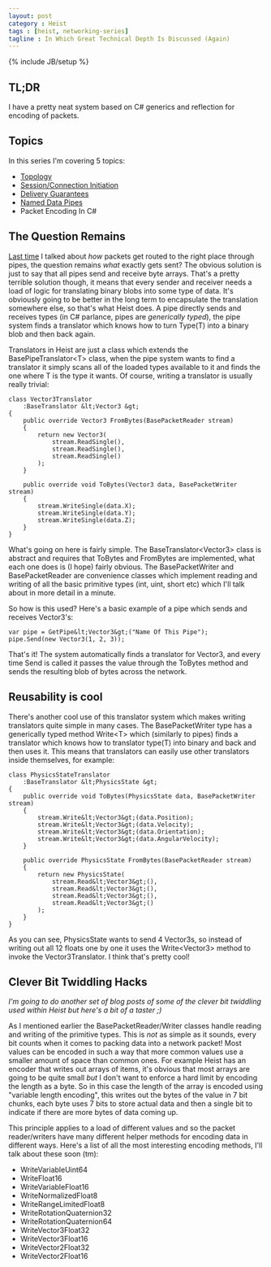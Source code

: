 ```yaml
---
layout: post
category : Heist
tags : [heist, networking-series]
tagline : In Which Great Technical Depth Is Discussed (Again)
---
```

{% include JB/setup %}


## TL;DR

I have a pretty neat system based on C# generics and reflection for encoding of packets.

## Topics

In this series I'm covering 5 topics:

 - [Topology](/Heist/2012/10/14/Topological-My-Dear-Watson/)
 - [Session/Connection Initiation](/Heist/2012/10/15/Get-Up-And-Initiate-That-Session/)
 - [Delivery Guarantees](/Heist/2012/10/17/Say-What/)
 - [Named Data Pipes](/Heist/2012/10/24/Wibbly-Wobbly-Pipey-Wipey/)
 - Packet Encoding In C#

## The Question Remains

[Last time](/Heist/2012/10/24/Wibbly-Wobbly-Pipey-Wipey/) I talked about *how* packets get routed to the right place through pipes, the question remains *what* exactly gets sent? The obvious solution is just to say that all pipes send and receive byte arrays. That's a pretty terrible solution though, it means that every sender and receiver needs a load of logic for translating binary blobs into some type of data. It's obviously going to be better in the long term to encapsulate the translation somewhere else, so that's what Heist does. A pipe directly sends and receives types (in C# parlance, pipes are _generically typed_), the pipe system finds a translator which knows how to turn Type(T) into a binary blob and then back again.

Translators in Heist are just a class which extends the BasePipeTranslator&lt;T&gt; class, when the pipe system wants to find a translator it simply scans all of the loaded types available to it and finds the one where T is the type it wants. Of course, writing a translator is usually really trivial:

    class Vector3Translator
        :BaseTranslator &lt;Vector3 &gt;
    {
        public override Vector3 FromBytes(BasePacketReader stream)
        {
            return new Vector3(
                stream.ReadSingle(),
                stream.ReadSingle(),
                stream.ReadSingle()
            );
        }

        public override void ToBytes(Vector3 data, BasePacketWriter stream)
        {
            stream.WriteSingle(data.X);
            stream.WriteSingle(data.Y);
            stream.WriteSingle(data.Z);
        }
    }
    
What's going on here is fairly simple. The BaseTranslator&lt;Vector3&gt; class is abstract and requires that ToBytes and FromBytes are implemented, what each one does is (I hope) fairly obvious. The BasePacketWriter and BasePacketReader are convenience classes which implement reading and writing of all the basic primitive types (int, uint, short etc) which I'll talk about in more detail in a minute.

So how is this used? Here's a basic example of a pipe which sends and receives Vector3's:

    var pipe = GetPipe&lt;Vector3&gt;("Name Of This Pipe");
    pipe.Send(new Vector3(1, 2, 3));
    
That's it! The system automatically finds a translator for Vector3, and every time Send is called it passes the value through the ToBytes method and sends the resulting blob of bytes across the network.

## Reusability is cool

There's another cool use of this translator system which makes writing translators quite simple in many cases. The BasePacketWriter type has a generically typed method Write&lt;T&gt; which (similarly to pipes) finds a translator which knows how to translator type(T) into binary and back and then uses it. This means that translators can easily use other translators inside themselves, for example:

    class PhysicsStateTranslator
        :BaseTranslator &lt;PhysicsState &gt;
    {
        public override void ToBytes(PhysicsState data, BasePacketWriter stream)
        {
            stream.Write&lt;Vector3&gt;(data.Position);
            stream.Write&lt;Vector3&gt;(data.Velocity);
            stream.Write&lt;Vector3&gt;(data.Orientation);
            stream.Write&lt;Vector3&gt;(data.AngularVelocity);
        }
    
        public override PhysicsState FromBytes(BasePacketReader stream)
        {
            return new PhysicsState(
                stream.Read&lt;Vector3&gt;(),
                stream.Read&lt;Vector3&gt;(),
                stream.Read&lt;Vector3&gt;(),
                stream.Read&lt;Vector3&gt;()
            );
        }
    }
    
As you can see, PhysicsState wants to send 4 Vector3s, so instead of writing out all 12 floats one by one it uses the Write&lt;Vector3&gt; method to invoke the Vector3Translator. I think that's pretty cool!

## Clever Bit Twiddling Hacks

*I'm going to do another set of blog posts of some of the clever bit twiddling used within Heist but here's a bit of a taster ;)*

As I mentioned earlier the BasePacketReader/Writer classes handle reading and writing of the primitive types. This is *not* as simple as it sounds, every bit counts when it comes to packing data into a network packet! Most values can be encoded in such a way that more common values use a smaller amount of space than common ones. For example Heist has an encoder that writes out arrays of items, it's obvious that most arrays are going to be quite small _but_ I don't want to enforce a hard limit by encoding the length as a byte. So in this case the length of the array is encoded using "variable length encoding", this writes out the bytes of the value in 7 bit chunks, each byte uses 7 bits to store actual data and then a single bit to indicate if there are more bytes of data coming up.

This principle applies to a load of different values and so the packet reader/writers have many different helper methods for encoding data in different ways. Here's a list of all the most interesting encoding methods, I'll talk about these soon (tm):

 - WriteVariableUint64
 - WriteFloat16
 - WriteVariableFloat16
 - WriteNormalizedFloat8
 - WriteRangeLimitedFloat8
 - WriteRotationQuaternion32
 - WriteRotationQuaternion64
 - WriteVector3Float32
 - WriteVector3Float16
 - WriteVector2Float32
 - WriteVector2Float16